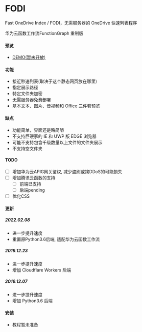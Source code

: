 # FODI

Fast OneDrive Index / FODI，无需服务器的 OneDrive 快速列表程序

华为云函数工作流FunctionGraph  重制版

#### 预览

- [DEMO(暂未开放)](htttps://www.baidu.com)

#### 功能

- 接近秒速列表(取决于这个静态网页放在哪里)
- 指定展示路径
- 特定文件夹加密
- 无需服务器~~免费部署~~
- 基本文本、图片、音视频和 Office 三件套预览

#### 缺点

- 功能简单，界面还是略简陋
- 不支持巨硬家的 IE 和 UWP 版 EDGE 浏览器
- 可能不支持包含千级数量以上文件的文件夹展示
- 不支持空文件夹

#### TODO
- [ ] 增加华为云APIG网关鉴权, 减少盗刷或挨DDoS的可能损失
- [ ] 增加腾讯云函数的支持
  - [ ]  前端已支持
  - [ ]  后端pending
- [ ] 优化CSS

#### 更新

##### 2022.02.08

- 进一步提升速度
- 重置原Python3.6后端, 适配华为云函数工作流

##### 2019.12.23

- 进一步提升速度
- 增加 Cloudflare Workers 后端

##### 2019.12.07

- 进一步提升速度
- 增加 Python3.6 后端

#### 安装

- 教程暂未准备

